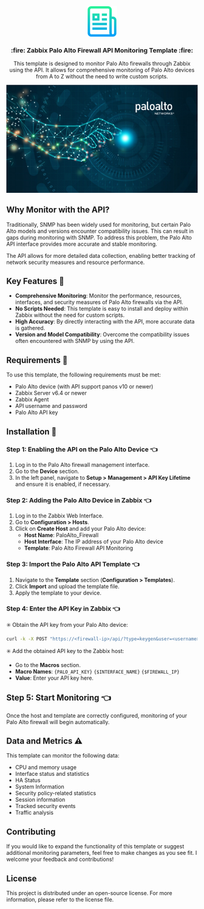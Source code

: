 <div align="center">
  <a href="https://github.com/github_username/repo_name">
    <img src="images/logo.png" alt="Logo" width="80" height="80">
  </a>

<h3 align="center">:fire: Zabbix Palo Alto Firewall API Monitoring Template :fire:</h3>

  <p align="center">
      This template is designed to monitor Palo Alto firewalls through Zabbix using the API. It allows for comprehensive monitoring of Palo Alto devices from A to Z without the need to write custom scripts.
  </p>
</div>

![plot](./images/paloalto.jpg)

## Why Monitor with the API?

Traditionally, SNMP has been widely used for monitoring, but certain Palo Alto models and versions encounter compatibility issues. This can result in gaps during monitoring with SNMP. To address this problem, the Palo Alto API interface provides more accurate and stable monitoring.

The API allows for more detailed data collection, enabling better tracking of network security measures and resource performance.

## Key Features :rocket:

- **Comprehensive Monitoring**: Monitor the performance, resources, interfaces, and security measures of Palo Alto firewalls via the API.
- **No Scripts Needed**: This template is easy to install and deploy within Zabbix without the need for custom scripts.
- **High Accuracy**: By directly interacting with the API, more accurate data is gathered.
- **Version and Model Compatibility**: Overcome the compatibility issues often encountered with SNMP by using the API.

## Requirements :page_with_curl:

To use this template, the following requirements must be met:

- Palo Alto device (with API support panos v10 or newer)
- Zabbix Server v6.4 or newer
- Zabbix Agent
- API username and password
- Palo Alto API key

## Installation :lotus_position:

### Step 1: Enabling the API on the Palo Alto Device :point_left:

1. Log in to the Palo Alto firewall management interface.
2. Go to the **Device** section.
3. In the left panel, navigate to **Setup > Management > API Key Lifetime** and ensure it is enabled, if necessary.

### Step 2: Adding the Palo Alto Device in Zabbix :point_left:

1. Log in to the Zabbix Web Interface.
2. Go to **Configuration > Hosts**.
3. Click on **Create Host** and add your Palo Alto device:
   - **Host Name**: PaloAlto_Firewall
   - **Host Interface**: The IP address of your Palo Alto device
   - **Template**: Palo Alto Firewall API Monitoring

### Step 3: Import the Palo Alto API Template :point_left:

1. Navigate to the **Template** section (**Configuration > Templates**).
2. Click **Import** and upload the template file.
3. Apply the template to your device.

### Step 4: Enter the API Key in Zabbix :point_left:

:eight_spoked_asterisk: Obtain the API key from your Palo Alto device:
   ```bash
   curl -k -X POST "https://<firewall-ip>/api/?type=keygen&user=<username>&password=<password>"
   ```
:eight_spoked_asterisk: Add the obtained API key to the Zabbix host:
   - Go to the **Macros** section.
   - **Macro Names**: `{PALO_API_KEY}` `{$INTERFACE_NAME}` `{$FIREWALL_IP}`
   - **Value**: Enter your API key here.

## Step 5: Start Monitoring :point_left:

Once the host and template are correctly configured, monitoring of your Palo Alto firewall will begin automatically.

## Data and Metrics :warning:

This template can monitor the following data:

- CPU and memory usage
- Interface status and statistics
- HA Status
- System Information
- Security policy-related statistics
- Session information
- Tracked security events
- Traffic analysis

## Contributing

If you would like to expand the functionality of this template or suggest additional monitoring parameters, feel free to make changes as you see fit. I welcome your feedback and contributions!

## License

This project is distributed under an open-source license. For more information, please refer to the license file.
